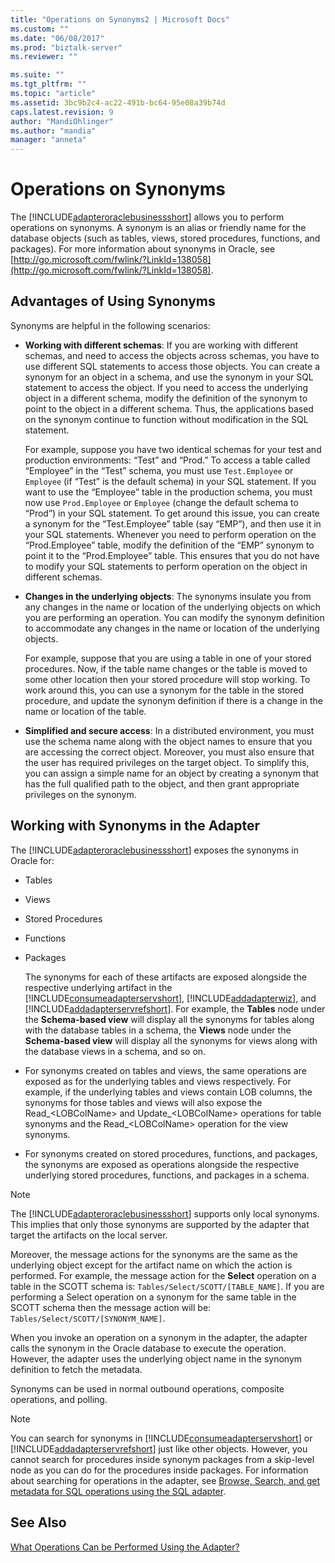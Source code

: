 ```yaml
---
title: "Operations on Synonyms2 | Microsoft Docs"
ms.custom: ""
ms.date: "06/08/2017"
ms.prod: "biztalk-server"
ms.reviewer: ""

ms.suite: ""
ms.tgt_pltfrm: ""
ms.topic: "article"
ms.assetid: 3bc9b2c4-ac22-491b-bc64-95e08a39b74d
caps.latest.revision: 9
author: "MandiOhlinger"
ms.author: "mandia"
manager: "anneta"
---
```

# Operations on Synonyms
The [!INCLUDE[adapteroraclebusinessshort](../../includes/adapteroraclebusinessshort-md.md)] allows you to perform operations on synonyms. A synonym is an alias or friendly name for the database objects (such as tables, views, stored procedures, functions, and packages). For more information about synonyms in Oracle, see [http://go.microsoft.com/fwlink/?LinkId=138058](http://go.microsoft.com/fwlink/?LinkId=138058).  
  
## Advantages of Using Synonyms  
 Synonyms are helpful in the following scenarios:  
  
-   **Working with different schemas**: If you are working with different schemas, and need to access the objects across schemas, you have to use different SQL statements to access those objects. You can create a synonym for an object in a schema, and use the synonym in your SQL statement to access the object. If you need to access the underlying object in a different schema, modify the definition of the synonym to point to the object in a different schema. Thus, the applications based on the synonym continue to function without modification in the SQL statement.  
  
     For example, suppose you have two identical schemas for your test and production environments: “Test” and “Prod.” To access a table called “Employee” in the “Test” schema, you must use `Test.Employee` or `Employee` (if “Test” is the default schema) in your SQL statement. If you want to use the “Employee” table in the production schema, you must now use `Prod.Employee` or `Employee` (change the default schema to “Prod”) in your SQL statement. To get around this issue, you can create a synonym for the “Test.Employee” table (say “EMP”), and then use it in your SQL statements. Whenever you need to perform operation on the “Prod.Employee” table, modify the definition of the “EMP” synonym to point it to the “Prod.Employee” table. This ensures that you do not have to modify your SQL statements to perform operation on the object in different schemas.  
  
-   **Changes in the underlying objects**: The synonyms insulate you from any changes in the name or location of the underlying objects on which you are performing an operation. You can modify the synonym definition to accommodate any changes in the name or location of the underlying objects.  
  
     For example, suppose that you are using a table in one of your stored procedures. Now, if the table name changes or the table is moved to some other location then your stored procedure will stop working. To work around this, you can use a synonym for the table in the stored procedure, and update the synonym definition if there is a change in the name or location of the table.  
  
-   **Simplified and secure access**: In a distributed environment, you must use the schema name along with the object names to ensure that you are accessing the correct object. Moreover, you must also ensure that the user has required privileges on the target object. To simplify this, you can assign a simple name for an object by creating a synonym that has the full qualified path to the object, and then grant appropriate privileges on the synonym.  
  
## Working with Synonyms in the Adapter  
 The [!INCLUDE[adapteroraclebusinessshort](../../includes/adapteroraclebusinessshort-md.md)] exposes the synonyms in Oracle for:  
  
- Tables  
  
- Views  
  
- Stored Procedures  
  
- Functions  
  
- Packages  
  
  The synonyms for each of these artifacts are exposed alongside the respective underlying artifact in the [!INCLUDE[consumeadapterservshort](../../includes/consumeadapterservshort-md.md)], [!INCLUDE[addadapterwiz](../../includes/addadapterwiz-md.md)], and [!INCLUDE[addadapterservrefshort](../../includes/addadapterservrefshort-md.md)]. For example, the **Tables** node under the **Schema-based view** will display all the synonyms for tables along with the database tables in a schema, the **Views** node under the **Schema-based view** will display all the synonyms for views along with the database views in a schema, and so on.  
  
- For synonyms created on tables and views, the same operations are exposed as for the underlying tables and views respectively. For example, if the underlying tables and views contain LOB columns, the synonyms for those tables and views will also expose the Read_\<LOBColName\> and Update_\<LOBColName\> operations for table synonyms and the Read_\<LOBColName\> operation for the view synonyms.  
  
- For synonyms created on stored procedures, functions, and packages, the synonyms are exposed as operations alongside the respective underlying stored procedures, functions, and packages in a schema.  
  
> [!NOTE]
>  The [!INCLUDE[adapteroraclebusinessshort](../../includes/adapteroraclebusinessshort-md.md)] supports only local synonyms. This implies that only those synonyms are supported by the adapter that target the artifacts on the local server.  
  
 Moreover, the message actions for the synonyms are the same as the underlying object except for the artifact name on which the action is performed. For example, the message action for the **Select** operation on a table in the SCOTT schema is: `Tables/Select/SCOTT/[TABLE_NAME]`. If you are performing a Select operation on a synonym for the same table in the SCOTT schema then the message action will be: `Tables/Select/SCOTT/[SYNONYM_NAME]`.  
  
 When you invoke an operation on a synonym in the adapter, the adapter calls the synonym in the Oracle database to execute the operation. However, the adapter uses the underlying object name in the synonym definition to fetch the metadata.  
  
 Synonyms can be used in normal outbound operations, composite operations, and polling.  
  
> [!NOTE]
>  You can search for synonyms in [!INCLUDE[consumeadapterservshort](../../includes/consumeadapterservshort-md.md)] or [!INCLUDE[addadapterservrefshort](../../includes/addadapterservrefshort-md.md)] just like other objects. However, you cannot search for procedures inside synonym packages from a skip-level node as you can do for the procedures inside packages. For information about searching for operations in the adapter, see [Browse, Search, and get metadata for SQL operations using the SQL adapter](../../adapters-and-accelerators/adapter-sql/browse-search-and-get-metadata-for-sql-operations-using-the-sql-adapter.md).  
  
## See Also  
 [What Operations Can be Performed Using the Adapter?](https://msdn.microsoft.com/library/cc185219(v=bts.10).aspx)